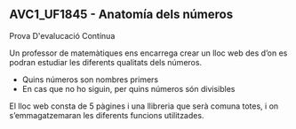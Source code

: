 ## AVC1_UF1845 - Anatomía dels números

Prova D'evalucació Contínua

Un professor de matemàtiques ens encarrega crear un lloc web des d’on es podran estudiar les diferents qualitats dels números.

- Quins números son nombres primers
- En cas que no ho siguin, per quins números són divisibles

El lloc web consta de 5 pàgines i una llibreria que serà comuna totes, i on s’emmagatzemaran les diferents funcions utilitzades.
